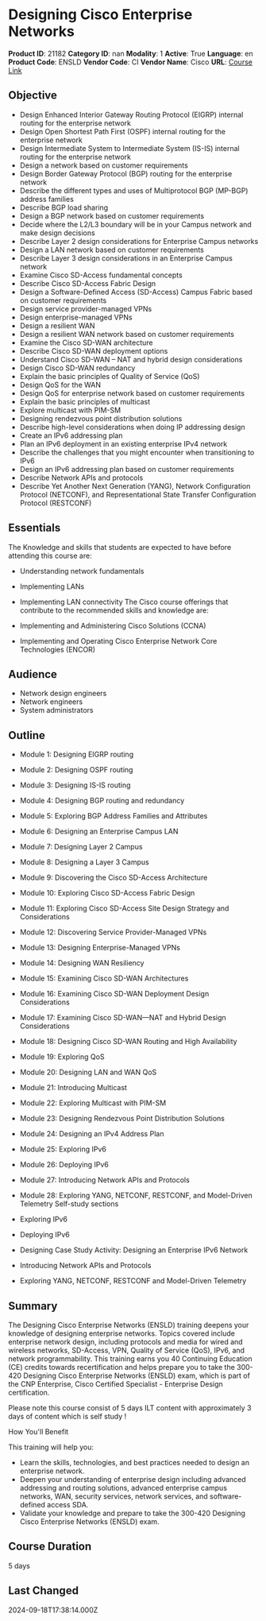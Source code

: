 # Designing Cisco Enterprise Networks

**Product ID**: 21182
**Category ID**: nan
**Modality**: 1
**Active**: True
**Language**: en
**Product Code**: ENSLD
**Vendor Code**: CI
**Vendor Name**: Cisco
**URL**: [Course Link](https://www.fastlaneus.com/course/cisco-ensld)

## Objective
- Design Enhanced Interior Gateway Routing Protocol (EIGRP) internal routing for the enterprise network
- Design Open Shortest Path First (OSPF) internal routing for the enterprise network
- Design Intermediate System to Intermediate System (IS-IS) internal routing for the enterprise network
- Design a network based on customer requirements
- Design Border Gateway Protocol (BGP) routing for the enterprise network
- Describe the different types and uses of Multiprotocol BGP (MP-BGP) address families
- Describe BGP load sharing
- Design a BGP network based on customer requirements
- Decide where the L2/L3 boundary will be in your Campus network and make design decisions
- Describe Layer 2 design considerations for Enterprise Campus networks
- Design a LAN network based on customer requirements
- Describe Layer 3 design considerations in an Enterprise Campus network
- Examine Cisco SD-Access fundamental concepts
- Describe Cisco SD-Access Fabric Design
- Design a Software-Defined Access (SD-Access) Campus Fabric based on customer requirements
- Design service provider-managed VPNs
- Design enterprise-managed VPNs
- Design a resilient WAN
- Design a resilient WAN network based on customer requirements
- Examine the Cisco SD-WAN architecture
- Describe Cisco SD-WAN deployment options
- Understand Cisco SD-WAN – NAT and hybrid design considerations
- Design Cisco SD-WAN redundancy
- Explain the basic principles of Quality of Service (QoS)
- Design QoS for the WAN
- Design QoS for enterprise network based on customer requirements
- Explain the basic principles of multicast
- Explore multicast with PIM-SM
- Designing rendezvous point distribution solutions
- Describe high-level considerations when doing IP addressing design
- Create an IPv6 addressing plan
- Plan an IPv6 deployment in an existing enterprise IPv4 network
- Describe the challenges that you might encounter when transitioning to IPv6
- Design an IPv6 addressing plan based on customer requirements
- Describe Network APIs and protocols
- Describe Yet Another Next Generation (YANG), Network Configuration Protocol (NETCONF), and Representational State Transfer Configuration Protocol (RESTCONF)

## Essentials
The Knowledge and skills that students are expected to have before attending this course are:


- Understanding network fundamentals
- Implementing LANs
- Implementing LAN connectivity
The Cisco course offerings that contribute to the recommended skills and knowledge are:


- Implementing and Administering Cisco Solutions (CCNA)
- Implementing and Operating Cisco Enterprise Network Core Technologies (ENCOR)

## Audience
- Network design engineers
- Network engineers
- System administrators

## Outline
- Module 1: Designing EIGRP routing
- Module 2: Designing OSPF routing
- Module 3: Designing IS-IS routing
- Module 4: Designing BGP routing and redundancy
- Module 5: Exploring BGP Address Families and Attributes
- Module 6: Designing an Enterprise Campus LAN
- Module 7: Designing Layer 2 Campus
- Module 8: Designing a Layer 3 Campus
- Module 9: Discovering the Cisco SD-Access Architecture
- Module 10: Exploring Cisco SD-Access Fabric Design
- Module 11: Exploring Cisco SD-Access Site Design Strategy and Considerations
- Module 12: Discovering Service Provider-Managed VPNs
- Module 13: Designing Enterprise-Managed VPNs
- Module 14: Designing WAN Resiliency
- Module 15: Examining Cisco SD-WAN Architectures
- Module 16: Examining Cisco SD-WAN Deployment Design Considerations
- Module 17: Examining Cisco SD-WAN—NAT and Hybrid Design Considerations
- Module 18: Designing Cisco SD-WAN Routing and High Availability
- Module 19: Exploring QoS
- Module 20: Designing LAN and WAN QoS
- Module 21: Introducing Multicast
- Module 22: Exploring Multicast with PIM-SM
- Module 23: Designing Rendezvous Point Distribution Solutions
- Module 24: Designing an IPv4 Address Plan
- Module 25: Exploring IPv6
- Module 26: Deploying IPv6
- Module 27: Introducing Network APIs and Protocols
- Module 28: Exploring YANG, NETCONF, RESTCONF, and Model-Driven Telemetry
Self-study sections



- Exploring IPv6
- Deploying IPv6
- Designing Case Study Activity: Designing an Enterprise IPv6 Network
- Introducing Network APIs and Protocols
- Exploring YANG, NETCONF, RESTCONF and Model-Driven Telemetry

## Summary
The Designing Cisco Enterprise Networks (ENSLD) training deepens your knowledge of designing enterprise networks. Topics covered include enterprise network design, including protocols and media for wired and wireless networks, SD-Access, VPN, Quality of Service (QoS), IPv6, and network programmability. This training earns you 40 Continuing Education (CE) credits towards recertification and helps prepare you to take the 300-420 Designing Cisco Enterprise Networks (ENSLD) exam, which is part of the CNP Enterprise, Cisco Certified Specialist - Enterprise Design certification. 


Please note this course consist of 5 days ILT content with approximately 3 days of content which is self study !



How You'll Benefit


This training will help you:


- Learn the skills, technologies, and best practices needed to design an enterprise network.
- Deepen your understanding of enterprise design including advanced addressing and routing solutions, advanced enterprise campus networks, WAN, security services, network services, and software-defined access SDA.
- Validate your knowledge and prepare to take the 300-420 Designing Cisco Enterprise Networks (ENSLD) exam.

## Course Duration
5 days

## Last Changed
2024-09-18T17:38:14.000Z
